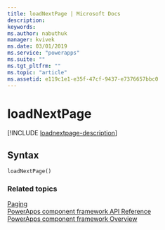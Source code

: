 ```yaml
---
title: loadNextPage | Microsoft Docs
description: 
keywords:
ms.author: nabuthuk
manager: kvivek
ms.date: 03/01/2019
ms.service: "powerapps"
ms.suite: ""
ms.tgt_pltfrm: ""
ms.topic: "article"
ms.assetid: e119c1e1-e35f-47cf-9437-e7376657bbc0
---
```


# loadNextPage

[!INCLUDE [loadnextpage-description](includes/loadnextpage-description.md)]

## Syntax

`loadNextPage()`

### Related topics

[Paging](../paging.md)<br/>
[PowerApps component framework API Reference](../reference/index.md)<br/>
[PowerApps component framework Overview](../overview.md)